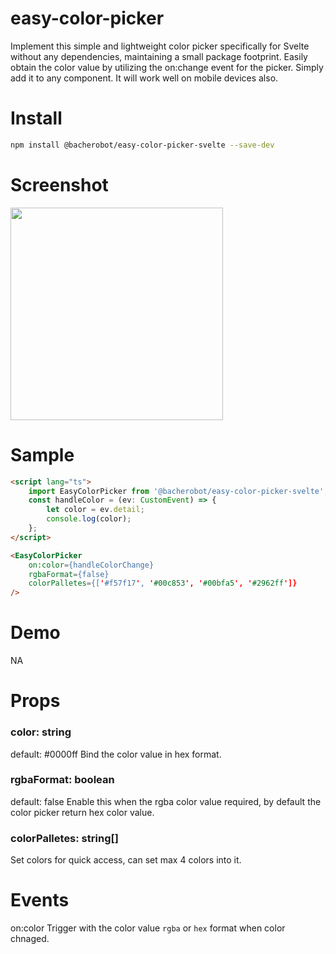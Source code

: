 # easy-color-picker

Implement this simple and lightweight color picker specifically for Svelte without any dependencies, maintaining a small package footprint. Easily obtain the color value by utilizing the on:change event for the picker. Simply add it to any component. It will work well on mobile devices also.

# Install
```sh
npm install @bacherobot/easy-color-picker-svelte --save-dev
```

# Screenshot

<img src="https://raw.githubusercontent.com/paramanandapradhan/easy-color-picker-svelte/main/static/easy-color-picker.webp" width="340">

# Sample
```html
<script lang="ts">
	import EasyColorPicker from '@bacherobot/easy-color-picker-svelte';
	const handleColor = (ev: CustomEvent) => {
		let color = ev.detail;
		console.log(color);
	};
</script>

<EasyColorPicker
	on:color={handleColorChange}
	rgbaFormat={false}
	colorPalletes={['#f57f17', '#00c853', '#00bfa5', '#2962ff']}
/>
```

# Demo
NA

# Props
### color: string
default: #0000ff
Bind the color value in hex format.

### rgbaFormat: boolean
default: false
Enable this when the rgba color value required, by default the color picker return hex color value.

### colorPalletes: string[]
Set colors for quick access, can set max 4 colors into it.


# Events
on:color
Trigger with the color value `rgba` or `hex` format when color chnaged.

